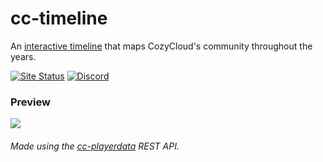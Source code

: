 # cc-timeline
An [interactive timeline](https://chickensaysbak.github.io/cc-timeline) that maps CozyCloud's community throughout the years.

[![Site Status](https://img.shields.io/website?url=https%3A%2F%2Fchickensaysbak.github.io%2Fcc-timeline&logo=github&label=Site%20Status)](https://chickensaysbak.github.io/cc-timeline)
[![Discord](https://img.shields.io/discord/280048938000580609?logo=discord&logoColor=white&label=Discord&color=7289da)](https://discord.gg/vBEWAuY)

### Preview
<img src="https://i.imgur.com/wNrxBnI.png"></img>

###### Made using the [cc-playerdata](https://github.com/ChickenSaysBak/cc-playerdata) REST API.
